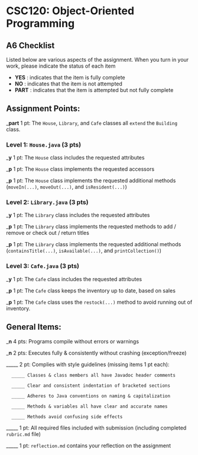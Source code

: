 # CSC120: Object-Oriented Programming
## A6 Checklist

Listed below are various aspects of the assignment.  When you turn in your work, please indicate the status of each item

- **YES** : indicates that the item is fully complete
- **NO** : indicates that the item is not attempted
- **PART** : indicates that the item is attempted but not fully complete


## Assignment Points:

___part__ 1 pt: The `House`, `Library`, and `Cafe` classes all `extend` the `Building` class.

### Level 1: `House.java` (3 pts)

___y__ 1 pt: The `House` class includes the requested attributes

___p__ 1 pt: The `House` class implements the requested accessors

___p__ 1 pt: The `House` class implements the requested additional methods (`moveIn(...)`, `moveOut(...)`, and `isResident(...)`)

### Level 2: `Library.java` (3 pts)

___y__ 1 pt: The `Library` class includes the requested attributes

___p__ 1 pt: The `Library` class implements the requested methods to add / remove or check out / return titles

___p__ 1 pt: The `Library` class implements the requested additional methods (`containsTitle(...)`, `isAvailable(...)`, and `printCollection()`)

### Level 3: `Cafe.java` (3 pts)

___y__ 1 pt: The `Cafe` class includes the requested attributes

___p__ 1 pt: The `Cafe` class keeps the inventory up to date, based on sales

___p__ 1 pt: The `Cafe` class uses the `restock(...)` method to avoid running out of inventory.



## General Items:

___n__ 4 pts: Programs compile without errors or warnings

___n__ 2 pts: Executes fully & consistently without crashing (exception/freeze)

_____ 2 pt: Complies with style guidelines (missing items 1 pt each):

      _____ Classes & class members all have Javadoc header comments

      _____ Clear and consistent indentation of bracketed sections

      _____ Adheres to Java conventions on naming & capitalization

      _____ Methods & variables all have clear and accurate names

      _____ Methods avoid confusing side effects

_____ 1 pt: All required files included with submission (including completed `rubric.md` file)

_____ 1 pt: `reflection.md` contains your reflection on the assignment
